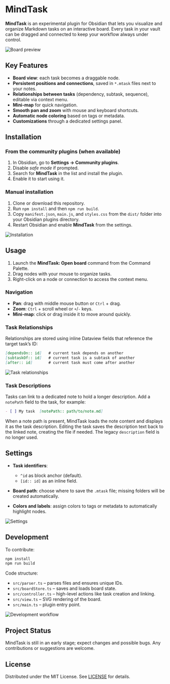 # MindTask

**MindTask** is an experimental plugin for Obsidian that lets you visualize and organize Markdown tasks on an interactive board. Every task in your vault can be dragged and connected to keep your workflow always under control.

![Board preview](docs/img/board-overview.png) <!-- TODO: add screenshot/gif -->

## Key Features

* **Board view**: each task becomes a draggable node.
* **Persistent positions and connections**, saved in `*.mtask` files next to your notes.
* **Relationships between tasks** (dependency, subtask, sequence), editable via context menu.
* **Mini-map** for quick navigation.
* **Smooth pan and zoom** with mouse and keyboard shortcuts.
* **Automatic node coloring** based on tags or metadata.
* **Customizations** through a dedicated settings panel.

<!-- TODO: add demo GIFs for each feature -->

## Installation

### From the community plugins (when available)

1. In Obsidian, go to **Settings → Community plugins**.
2. Disable *safe mode* if prompted.
3. Search for **MindTask** in the list and install the plugin.
4. Enable it to start using it.

### Manual installation

1. Clone or download this repository.
2. Run `npm install` and then `npm run build`.
3. Copy `manifest.json`, `main.js`, and `styles.css` from the `dist/` folder into your Obsidian plugins directory.
4. Restart Obsidian and enable **MindTask** from the settings.

![Installation](docs/img/install.gif) <!-- TODO: insert installation gif -->

## Usage

1. Launch the **MindTask: Open board** command from the Command Palette.
2. Drag nodes with your mouse to organize tasks.
3. Right-click on a node or connection to access the context menu.

### Navigation

* **Pan**: drag with middle mouse button or `Ctrl` + drag.
* **Zoom**: `Ctrl` + scroll wheel or `+`/`-` keys.
* **Mini-map**: click or drag inside it to move around quickly.

### Task Relationships

Relationships are stored using inline Dataview fields that reference the target task’s ID:

```markdown
[dependsOn:: id]   # current task depends on another
[subtaskOf:: id]   # current task is a subtask of another
[after:: id]       # current task must come after another
```

![Task relationships](docs/img/links.png) <!-- TODO: task links image -->

### Task Descriptions

Tasks can link to a dedicated note to hold a longer description. Add a
`notePath` field to the task, for example:

```markdown
- [ ] My task  [notePath:: path/to/note.md]
```

When a note path is present, MindTask loads the note content and displays it as
the task description. Editing the task saves the description text back to the
linked note, creating the file if needed. The legacy `description` field is no
longer used.

## Settings

* **Task identifiers**:

  * `^id` as block anchor (default).
  * `[id:: id]` as an inline field.
* **Board path**: choose where to save the `.mtask` file; missing folders will be created automatically.
* **Colors and labels**: assign colors to tags or metadata to automatically highlight nodes.

![Settings](docs/img/settings.png) <!-- TODO: settings screenshot -->

## Development

To contribute:

```bash
npm install
npm run build
```

Code structure:

* `src/parser.ts` – parses files and ensures unique IDs.
* `src/boardStore.ts` – saves and loads board state.
* `src/controller.ts` – high-level actions like task creation and linking.
* `src/view.ts` – SVG rendering of the board.
* `src/main.ts` – plugin entry point.

![Development workflow](docs/img/dev.gif) <!-- TODO: development gif -->

## Project Status

MindTask is still in an early stage; expect changes and possible bugs. Any contributions or suggestions are welcome.

## License

Distributed under the MIT License. See [LICENSE](LICENSE) for details.
